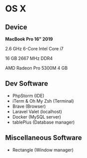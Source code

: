 # OS X

## Device
**MacBook Pro 16" 2019**

2.6 GHz 6-Core Intel Core i7

16 GB 2667 MHz DDR4

AMD Radeon Pro 5300M 4 GB

## Dev Software
- PhpStorm (IDE)
- iTerm & Oh My Zsh (Terminal)
- Brave (Browser)
- Laravel Valet (localhost)
- Docker (MySQL server)
- tablePlus (Database manager)

## Miscellaneous Software
- Rectangle (Window manager)
